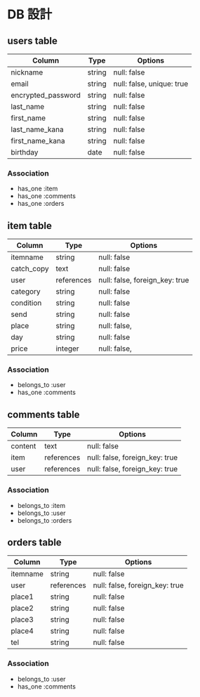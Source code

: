 # DB 設計

## users table

| Column             | Type                | Options                   |
|--------------------|---------------------|---------------------------|
| nickname           | string              | null: false               |
| email              | string              | null: false, unique: true |
| encrypted_password | string              | null: false               |
| last_name          | string              | null: false               |
| first_name         | string              | null: false               |
| last_name_kana     | string              | null: false               |
| first_name_kana    | string              | null: false               |
| birthday           | date                | null: false               |





### Association

* has_one :item
* has_one :comments
* has_one :orders

## item table

| Column                              | Type       | Options                        |
|-------------------------------------|------------|--------------------------------|
| itemname                            | string     | null: false                    |
| catch_copy                          | text       | null: false                    |
| user                                | references | null: false, foreign_key: true |
| category                            | string     | null: false                    |
| condition                           | string     | null: false                    |
| send                                | string     | null: false                    |
| place                               | string     | null: false,                   |
| day                                 | string     | null: false                    |
| price                               | integer    | null: false,                   |


### Association

- belongs_to :user
- has_one :comments

## comments table

| Column      | Type       | Options                        |
|-------------|------------|--------------------------------|
| content     | text       | null: false                    |
| item        | references | null: false, foreign_key: true |
| user        | references | null: false, foreign_key: true |

### Association

- belongs_to :item
- belongs_to :user
- belongs_to :orders




## orders table

| Column                              | Type       | Options                        |
|-------------------------------------|------------|--------------------------------|
| itemname                            | string     | null: false                    |
| user                                | references | null: false, foreign_key: true |
| place1                              | string     | null: false                    |
| place2                              | string     | null: false                    |
| place3                              | string     | null: false                    |
| place4                              | string     | null: false                    |
| tel                                 | string     | null: false                    |
### Association

- belongs_to :user
- has_one :comments